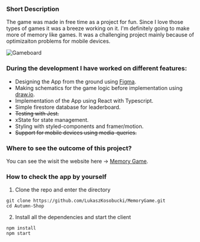 ### Short Description

The game was made in free time as a project for fun. Since I love those types of games it was a breeze working on it. I'm definitely going to make more of memory like games. It was a challenging project mainly because of optimizaiton problems for mobile devices. 
  
![Gameboard](https://i.imgur.com/8Odzw2z.png)

### During the development I have worked on different features:

* Designing the App from the ground using [Figma](https://www.figma.com/file/liG7SfaWsVWtOZiRGlLH6C/Memory-Game?node-id=2%3A4&t=p0TxR7YA7jFsowWb-1). 
* Making schematics for the game logic before implementation using [draw.io](https://drive.google.com/file/d/1UkLWMNZVk5mMxgXBPL2mOY2-14Rt98AK/view?usp=sharing).
* Implementation of the App using React with Typescript.
* Simple firestore database for leaderboard.
* ~~Testing with Jest.~~
* xState for state management.
* Styling with styled-components and framer/motion.
* ~~Support for mobile devices using media-queries.~~

### Where to see the outcome of this project? 

You can see the wisit the website here -> [Memory Game](https://www.memory-game.lukaszkosobucki.pl/).

### How to check the app by yourself

1. Clone the repo and enter the directory
```
git clone https://github.com/LukaszKosobucki/MemoryGame.git
cd Autumn-Shop 
```
2. Install all the dependencies and start the client
```
npm install
npm start
```
